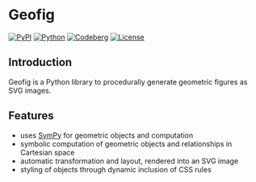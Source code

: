 # Geofig

[![PyPI][badge-pypi]][project-pypi]
[![Python][badge-pyversion]][project-pyversion]
[![Codeberg][badge-codeberg]][project-codeberg]
[![License][badge-license]][project-license]

## Introduction

Geofig is a Python library to procedurally generate geometric figures as SVG images.

## Features

- uses [SymPy](https://sympy.org/) for geometric objects and computation
- symbolic computation of geometric objects and relationships in Cartesian space
- automatic transformation and layout, rendered into an SVG image
- styling of objects through dynamic inclusion of CSS rules


[badge-codeberg]: https://img.shields.io/badge/codeberg-main-blue
[badge-license]: https://img.shields.io/badge/license-0BSD-green
[badge-pypi]: https://img.shields.io/pypi/v/geofig
[badge-pyversion]: https://img.shields.io/python/required-version-toml?tomlFilePath=https://codeberg.org/reserata/geofig/raw/branch/main/pyproject.toml
[project-codeberg]: https://codeberg.org/reserata/geofig/
[project-license]: https://codeberg.org/reserata/geofig/src/branch/main/LICENSE
[project-pypi]: https://pypi.org/project/geofig
[project-pyversion]: https://www.python.org/
